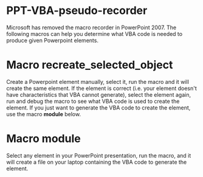 # PPT-VBA-pseudo-recorder
Microsoft has removed the macro recorder in PowerPoint 2007. The following macros can help you determine what VBA code is needed to produce given Powerpoint elements.

# Macro recreate_selected_object
Create a Powerpoint element manually, select it, run the macro and it will create the same element.
If the element is correct (i.e. your element doesn't have characteristics that VBA cannot generate), select the element again, run and debug the macro to see what VBA code is used to create the element.
If you just want to generate the VBA code to create the element, use the macro **module** below.

# Macro module
Select any element in your PowerPoint presentation, run the macro, and it will create a file on your laptop containing the VBA code to generate the element.
